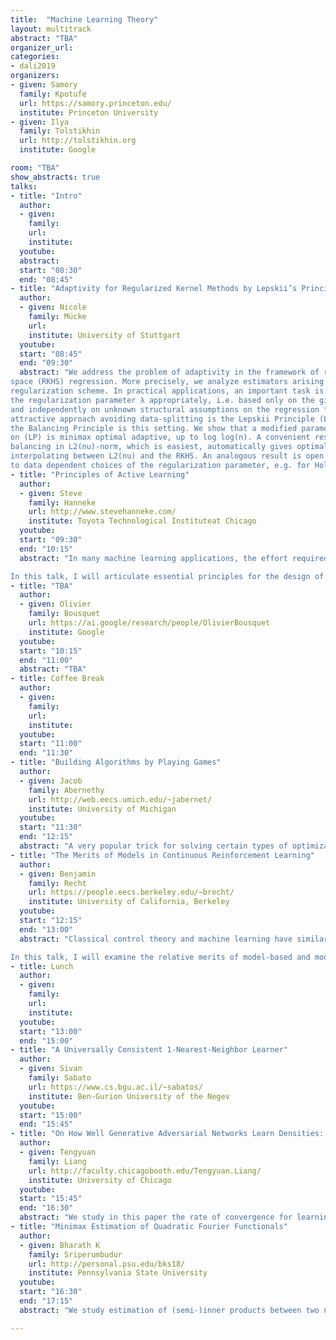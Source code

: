 ```yaml
---
title:  "Machine Learning Theory"
layout: multitrack
abstract: "TBA" 
organizer_url:
categories:
- dali2019
organizers:
- given: Samory
  family: Kpotufe
  url: https://samory.princeton.edu/
  institute: Princeton University
- given: Ilya
  family: Tolstikhin
  url: http://tolstikhin.org
  institute: Google

room: "TBA"
show_abstracts: true
talks:
- title: "Intro"
  author: 
  - given: 
    family: 
    url: 
    institute: 
  youtube: 
  abstract: 
  start: "08:30"
  end: "08:45" 
- title: "Adaptivity for Regularized Kernel Methods by Lepskii’s Principle"
  author:
  - given: Nicole
    family: Mücke
    url: 
    institute: University of Stuttgart
  youtube: 
  start: "08:45"
  end: "09:30"
  abstract: "We address the problem of adaptivity in the framework of reproducing kernel Hilbert
space (RKHS) regression. More precisely, we analyze estimators arising from a linear
regularization scheme. In practical applications, an important task is to choose
the regularization parameter λ appropriately, i.e. based only on the given data at hand
and independently on unknown structural assumptions on the regression function. An
attractive approach avoiding data-splitting is the Lepskii Principle (LP), also known as
the Balancing Principle is this setting. We show that a modified parameter choice based
on (LP) is minimax optimal adaptive, up to log log(n). A convenient result is the fact that
balancing in L2(nu)-norm, which is easiest, automatically gives optimal balancing in all stronger norms, 
interpolating between L2(nu) and the RKHS. An analogous result is open for other classical approaches 
to data dependent choices of the regularization parameter, e.g. for Hold-Out."
- title: "Principles of Active Learning"
  author:
  - given: Steve
    family: Hanneke
    url: http://www.stevehanneke.com/
    institute: Toyota Technological Instituteat Chicago
  youtube: 
  start: "09:30"
  end: "10:15"
  abstract: "In many machine learning applications, the effort required to manually label the massive data sets necessary to train machine learning systems to a high accuracy presents a major hurdle. One promising approach to reducing the required training sample size is active learning, a technique in which the learning algorithm participates in interactively selecting examples to be labeled for training, in order to focus the human expert's efforts on labeling only informative and non-redundant examples. Active learning holds great potential for dramatically reducing the number of labeled training examples needed for learning. However, despite decades of research on the subject, the most popular active learning algorithms in the applications literature are known to be unreliable and sensitive to violations of modeling assumptions, which has held back the widespread applicability of active learning in practice. At the root of this problem, it seems we have lacked a complete understanding of the basic principles that should underlie the design of good active learning algorithms. Such a situation calls for a careful theoretical approach to the problem.\

In this talk, I will articulate essential principles for the design of effective active learning algorithms, distilled from over a decade of research on the theory of active learning. Moreover, I will describe a general active learning strategy based on these principles, which is provably near-optimal, in the sense that the number of labeled training examples sufficient to achieve a given accuracy guarantee cannot be significantly reduced by any other active learning algorithm. In the process, I will discuss the fundamental trade-offs and general complexity measures intrinsic to the active learning setting, and present formulas expressing the minimum number of labeled examples sufficient and necessary for an optimal active learning algorithm to achieve a given accuracy guarantee."
- title: "TBA"
  author:
  - given: Olivier
    family: Bousquet
    url: https://ai.google/research/people/OlivierBousquet
    institute: Google
  youtube: 
  start: "10:15"
  end: "11:00"
  abstract: "TBA"
- title: Coffee Break
  author:
  - given: 
    family: 
    url: 
    institute: 
  youtube: 
  start: "11:00"
  end: "11:30" 
- title: "Building Algorithms by Playing Games"
  author:
  - given: Jacob
    family: Abernethy
    url: http://web.eecs.umich.edu/~jabernet/
    institute: University of Michigan
  youtube: 
  start: "11:30"
  end: "12:15"
  abstract: "A very popular trick for solving certain types of optimization problems is this: write your objective as the solution of a two-player zero-sum game, endow both players with an appropriate learning algorithm, watch how the opponents compete, and extract an (approximate) solution from the actions/decisions taken by the players throughout the process. This approach is very generic and provides a natural template to produce new and interesting algorithms. I will describe this framework and show how it applies in several scenarios, and describe recent work that draws a connection to the Frank-Wolfe algorithm and Nesterov's Accelerated Gradient Descent."
- title: "The Merits of Models in Continuous Reinforcement Learning"
  author:
  - given: Benjamin
    family: Recht
    url: https://people.eecs.berkeley.edu/~brecht/
    institute: University of California, Berkeley
  youtube:
  start: "12:15"
  end: "13:00"
  abstract: "Classical control theory and machine learning have similar goals: acquire data about the environment, perform a prediction, and use that prediction to positively impact the world. However, the approaches they use are frequently at odds. Controls is the theory of designing complex actions from well-specified models, while machine learning makes intricate, model-free predictions from data alone.  For contemporary autonomous systems, some sort of hybrid may be essential in order to fuse and process the vast amounts of sensor data recorded into timely, agile, and safe decisions.\

In this talk, I will examine the relative merits of model-based and model-free methods in data-driven control problems. I will discuss quantitative estimates on the number of measurements required to achieve a high quality control performance and statistical techniques that can distinguish the relative power of different methods. In particular, I will show that model-free methods are considerably less sample efficient than their model-based counterparts. I will further also describe how notions of robustness, safety, constraint satisfaction, and exploration can be transparently incorporated in model-based methods. I will conclude with a discussion of possible positive roles for model-free methods in contemporary autonomous systems that may mitigate their high sample complexity and lack of reliability and versatility."
- title: Lunch
  author:
  - given:
    family:
    url:
    institute:
  youtube:
  start: "13:00"
  end: "15:00"
- title: "A Universally Consistent 1-Nearest-Neighbor Learner"
  author:
  - given: Sivan
    family: Sabato
    url: https://www.cs.bgu.ac.il/~sabatos/
    institute: Ben-Gurion University of the Negev
  youtube: 
  start: "15:00"
  end: "15:45"
- title: "On How Well Generative Adversarial Networks Learn Densities: Nonparametric/Parametric Results, and Pair Regularization"
  author:
  - given: Tengyuan
    family: Liang
    url: http://faculty.chicagobooth.edu/Tengyuan.Liang/
    institute: University of Chicago
  youtube: 
  start: "15:45"
  end: "16:30"
  abstract: "We study in this paper the rate of convergence for learning distributions with the Generative Adversarial Networks (GAN) framework, which subsumes Wasserstein, Sobolev and MMD GANs as special cases. We study a wide range of parametric and nonparametric target distributions, under a collection of objective evaluation metrics. On the nonparametric end, we investigate the minimax optimal rates and fundamental difficulty of the density estimation under the adversarial framework. On the parametric end, we establish theory for neural network classes, that characterizes the interplay between the choice of generator and discriminator. We investigate how to improve the GAN framework with better theoretical guarantee through the lens of regularization. We discover and isolate a new notion of regularization, called the extit{generator/discriminator pair regularization}, that sheds light on the advantage of GAN compared to classic parametric and nonparametric approaches for density estimation."
- title: "Minimax Estimation of Quadratic Fourier Functionals"
  author:
  - given: Bharath K
    family: Sriperumbudur
    url: http://personal.psu.edu/bks18/
    institute: Pennsylvania State University
  youtube: 
  start: "16:30" 
  end: "17:15"
  abstract: "We study estimation of (semi-)inner products between two nonparametric probability distributions, given IID samples from each distribution. These products include relatively well-studied classical L^2 and Sobolev inner products, as well as those induced by translation-invariant reproducing kernels, for which we believe our results are the first. We first propose estimators for these quantities, and the induced (semi)norms and (pseudo)metrics. We then prove non-asymptotic upper bounds on their mean squared error, in terms of weights both of the inner product and of the two distributions, in the Fourier basis. Finally, we prove minimax lower bounds that imply rate-optimality of the proposed estimators over Fourier ellipsoids."

---
```

